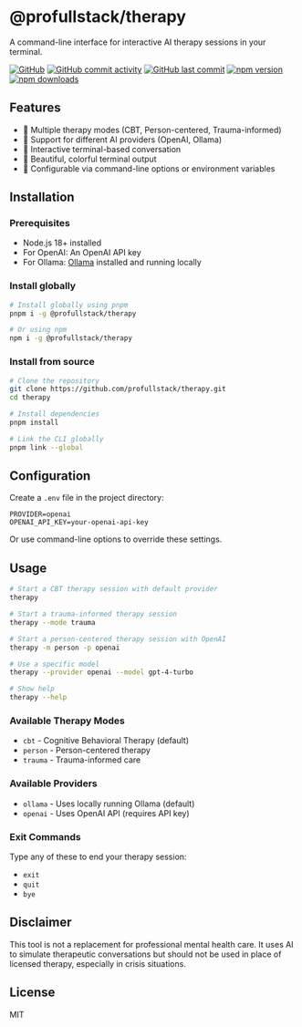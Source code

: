 # @profullstack/therapy

A command-line interface for interactive AI therapy sessions in your terminal.

[![GitHub](https://img.shields.io/github/license/profullstack/therapy)](https://github.com/profullstack/therapy/blob/master/LICENSE)
[![GitHub commit activity](https://img.shields.io/github/commit-activity/m/profullstack/therapy)](https://github.com/profullstack/therapy/pulse)
[![GitHub last commit](https://img.shields.io/github/last-commit/profullstack/therapy)](https://github.com/profullstack/therapy/commits/master)
[![npm version](https://img.shields.io/npm/v/@profullstack/therapy)](https://www.npmjs.com/package/@profullstack/therapy)
[![npm downloads](https://img.shields.io/npm/dm/@profullstack/therapy)](https://www.npmjs.com/package/@profullstack/therapy)

## Features

- 🧠 Multiple therapy modes (CBT, Person-centered, Trauma-informed)
- 🤖 Support for different AI providers (OpenAI, Ollama)
- 💬 Interactive terminal-based conversation
- 🎨 Beautiful, colorful terminal output
- 🔧 Configurable via command-line options or environment variables

## Installation

### Prerequisites

- Node.js 18+ installed
- For OpenAI: An OpenAI API key
- For Ollama: [Ollama](https://ollama.ai/) installed and running locally

### Install globally

```bash
# Install globally using pnpm
pnpm i -g @profullstack/therapy

# Or using npm
npm i -g @profullstack/therapy
```

### Install from source

```bash
# Clone the repository
git clone https://github.com/profullstack/therapy.git
cd therapy

# Install dependencies
pnpm install

# Link the CLI globally
pnpm link --global
```

## Configuration

Create a `.env` file in the project directory:

```
PROVIDER=openai
OPENAI_API_KEY=your-openai-api-key
```

Or use command-line options to override these settings.

## Usage

```bash
# Start a CBT therapy session with default provider
therapy

# Start a trauma-informed therapy session
therapy --mode trauma

# Start a person-centered therapy session with OpenAI
therapy -m person -p openai

# Use a specific model
therapy --provider openai --model gpt-4-turbo

# Show help
therapy --help
```

### Available Therapy Modes

- `cbt` - Cognitive Behavioral Therapy (default)
- `person` - Person-centered therapy
- `trauma` - Trauma-informed care

### Available Providers

- `ollama` - Uses locally running Ollama (default)
- `openai` - Uses OpenAI API (requires API key)

### Exit Commands

Type any of these to end your therapy session:
- `exit`
- `quit`
- `bye`

## Disclaimer

This tool is not a replacement for professional mental health care. It uses AI to simulate therapeutic conversations but should not be used in place of licensed therapy, especially in crisis situations.

## License

MIT